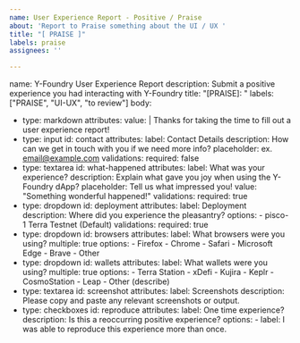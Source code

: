 ```yaml
---
name: User Experience Report - Positive / Praise
about: 'Report to Praise something about the UI / UX '
title: "[ PRAISE ]"
labels: praise
assignees: ''

---
```


name: Y-Foundry User Experience Report
description: Submit a positive experience you had interacting with Y-Foundry
title: "[PRAISE]: "
labels: ["PRAISE", "UI-UX", "to review"]
body:
  - type: markdown
    attributes:
      value: |
        Thanks for taking the time to fill out a user experience report!
  - type: input
    id: contact
    attributes:
      label: Contact Details
      description: How can we get in touch with you if we need more info?
      placeholder: ex. email@example.com
    validations:
      required: false
  - type: textarea
    id: what-happened
    attributes:
      label: What was your experience?
      description: Explain what gave you joy when using the Y-Foundry dApp?
      placeholder: Tell us what impressed you!
      value: "Something wonderful happened!"
    validations:
      required: true
  - type: dropdown
    id: deployment
    attributes:
      label: Deployment
      description:  Where did you experience the pleasantry?
      options:
        - pisco-1 Terra Testnet (Default)
    validations:
      required: true
  - type: dropdown
    id: browsers
    attributes:
      label: What browsers were you using?
      multiple: true
      options:
        - Firefox
        - Chrome
        - Safari
        - Microsoft Edge
        - Brave
        - Other
  - type: dropdown
    id: wallets
    attributes:
      label: What wallets were you using?
      multiple: true
      options:
        - Terra Station
        - xDefi
        - Kujira
        - Keplr
        - CosmoStation
        - Leap
        - Other (describe)
  - type: textarea
    id: screenshot
    attributes:
      label: Screenshots 
      description: Please copy and paste any relevant screenshots or output. 
  - type: checkboxes
    id: reproduce
    attributes:
      label: One time experience? 
      description: Is this a reoccurring positive experience? 
      options:
        - label: I was able to reproduce this experience more than once.
